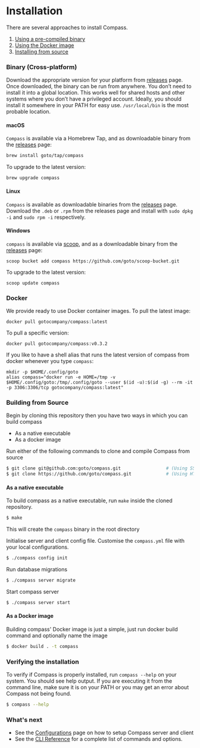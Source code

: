 # Installation

There are several approaches to install Compass.

1. [Using a pre-compiled binary](#binary-cross-platform)
2. [Using the Docker image](#docker)
3. [Installing from source](#building-from-source)

### Binary (Cross-platform)

Download the appropriate version for your platform from [releases](https://github.com/goto/compass/releases) page. Once downloaded, the binary can be run from anywhere.
You don’t need to install it into a global location. This works well for shared hosts and other systems where you don’t have a privileged account.
Ideally, you should install it somewhere in your PATH for easy use. `/usr/local/bin` is the most probable location.

#### macOS

`Compass` is available via a Homebrew Tap, and as downloadable binary from the [releases](https://github.com/goto/compass/releases) page:

```sh
brew install goto/tap/compass
```

To upgrade to the latest version:

```
brew upgrade compass
```

#### Linux

`Compass` is available as downloadable binaries from the [releases](https://github.com/goto/compass/releases/latest) page. Download the `.deb` or `.rpm` from the releases page and install with `sudo dpkg -i` and `sudo rpm -i` respectively.

#### Windows

`compass` is available via [scoop](https://scoop.sh/), and as a downloadable binary from the [releases](https://github.com/goto/compass/releases/latest) page:

```
scoop bucket add compass https://github.com/goto/scoop-bucket.git
```

To upgrade to the latest version:

```
scoop update compass
```

### Docker

We provide ready to use Docker container images. To pull the latest image:

```
docker pull gotocompany/compass:latest
```

To pull a specific version:

```
docker pull gotocompany/compass:v0.3.2
```

If you like to have a shell alias that runs the latest version of compass from docker whenever you type `compass`:

```
mkdir -p $HOME/.config/goto
alias compass="docker run -e HOME=/tmp -v $HOME/.config/goto:/tmp/.config/goto --user $(id -u):$(id -g) --rm -it -p 3306:3306/tcp gotocompany/compass:latest"
```

### Building from Source

Begin by cloning this repository then you have two ways in which you can build compass

* As a native executable
* As a docker image

Run either of the following commands to clone and compile Compass from source

```bash
$ git clone git@github.com:goto/compass.git                 # (Using SSH Protocol)
$ git clone https://github.com/goto/compass.git             # (Using HTTPS Protocol)
```
#### As a native executable

To build compass as a native executable, run `make` inside the cloned repository.

```bash
$ make
```

This will create the `compass` binary in the root directory

Initialise server and client config file. Customise the `compass.yml` file with your local configurations.

```bash
$ ./compass config init
```

Run database migrations

```bash
$ ./compass server migrate
```

Start compass server

```bash
$ ./compass server start
```

#### As a Docker image

Building compass' Docker image is just a simple, just run docker build command and optionally name the image

```bash
$ docker build . -t compass
```

### Verifying the installation​

To verify if Compass is properly installed, run `compass --help` on your system. You should see help output. If you are executing it from the command line, make sure it is on your PATH or you may get an error about Compass not being found.

```bash
$ compass --help
```

### What's next

- See the [Configurations](./configuration.md) page on how to setup Compass server and client
- See the [CLI Reference](./reference/api.md) for a complete list of commands and options.
